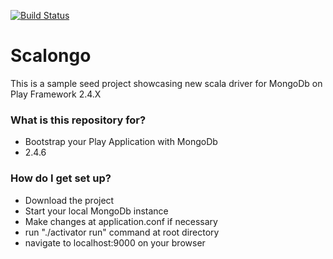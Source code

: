 [![Build Status](https://travis-ci.org/iozozturk/scalongo.svg)](https://travis-ci.org/iozozturk/scalongo)

# Scalongo #

This is a sample seed project showcasing new scala driver for MongoDb on Play Framework 2.4.X

### What is this repository for? ###

* Bootstrap your Play Application with MongoDb
* 2.4.6

### How do I get set up? ###

* Download the project
* Start your local MongoDb instance
* Make changes at application.conf if necessary
* run "./activator run" command at root directory
* navigate to localhost:9000 on your browser